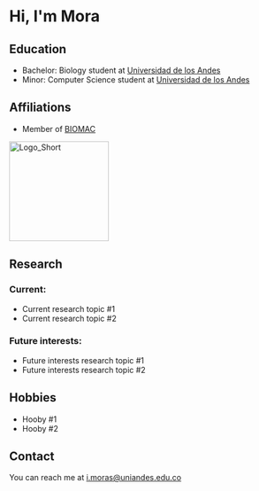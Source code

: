 # Hi, I'm Mora 

<!-- A short sentence that can  describe who you are -->

<!-- All of your education background -->
## Education

- Bachelor: Biology student at [Universidad de los Andes](https://uniandes.edu.co/)
- Minor: Computer Science student at [Universidad de los Andes](https://uniandes.edu.co/)
 

<!-- While BIOMAC is our common group, the collaboration between groups and affiliations are encourage -->
## Affiliations

- Member of [BIOMAC](https://github.com/biomac-lab)


<img width="180" alt="Logo_Short" src="https://user-images.githubusercontent.com/73041689/218108873-dd5daaaa-2874-43d3-a089-8403dda3e18f.png">


<!-- Showing what you work on, lets other collaborate with you -->
## Research



### Current:

- Current research topic #1
- Current research topic #2

<!-- Topics that you haven't research yet but are intriguing to you -->
### Future interests:

- Future interests research topic #1
- Future interests research topic #2


<!-- Because we are humans before researchers -->
## Hobbies

- Hooby #1
- Hooby #2


## Contact

You can reach me at <i.moras@uniandes.edu.co>

